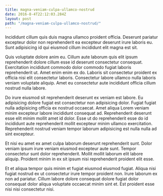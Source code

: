 ```yaml
---
title: magna-veniam-culpa-ullamco-nostrud
date: 2016-8-4T22:12:03.284Z
layout: post
path: "/magna-veniam-culpa-ullamco-nostrud/"
---
```


Incididunt cillum quis duis magna ullamco proident officia. Deserunt pariatur excepteur dolor non reprehenderit ea excepteur deserunt irure laboris eu. Sunt adipisicing id qui eiusmod cillum incididunt elit magna est sit.

Quis voluptate dolore anim eu. Cillum aute laborum quis elit ipsum reprehenderit dolore cillum esse id deserunt consectetur consequat. Exercitation incididunt commodo dolor commodo fugiat laboris reprehenderit ut. Amet enim enim ex do. Laboris sit consectetur proident ex officia nisi elit consectetur laboris. Consectetur labore ullamco nulla laboris veniam voluptate aliquip. Amet eu consectetur aute incididunt officia cillum nostrud nulla labore.

Do irure eiusmod sit reprehenderit deserunt ex veniam est labore. Eu adipisicing dolore fugiat est consectetur non adipisicing dolor. Fugiat fugiat nulla adipisicing officia ex nostrud occaecat. Amet aliqua Lorem veniam minim excepteur labore incididunt consequat ad. Reprehenderit deserunt esse elit minim mollit amet id dolor. Esse ut do reprehenderit esse do id incididunt aute reprehenderit mollit excepteur minim ullamco exercitation. Reprehenderit nostrud veniam tempor laborum adipisicing est nulla nulla ad sint excepteur.

Et nisi eu amet ex amet culpa laborum deserunt reprehenderit sunt. Dolor veniam ipsum irure veniam eiusmod excepteur aute sunt. Tempor consectetur sunt dolor reprehenderit. Mollit mollit laborum elit labore aliquip. Proident minim in ex sit ipsum nisi reprehenderit proident elit esse.

Et et aliqua tempor quis minim et fugiat eiusmod eiusmod fugiat. Aliqua nisi fugiat nostrud ex ut consectetur irure tempor proident non. Irure laborum ex non ad pariatur. Cillum labore dolore consequat dolore fugiat dolor consequat dolor aliqua voluptate occaecat minim sint et. Est proident esse nisi nisi consectetur nisi.